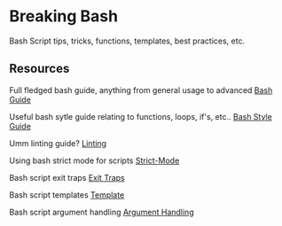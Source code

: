 # Breaking Bash
Bash Script tips, tricks, functions, templates, best practices, etc.

## Resources

Full fledged bash guide, anything from general usage to advanced
[Bash Guide](http://mywiki.wooledge.org/BashGuide)

Useful bash sytle guide relating to functions, loops, if's, etc..
[Bash Style Guide](https://github.com/bahamas10/bash-style-guide)

Umm linting guide?
[Linting](https://www.shellcheck.net/)

Using bash strict mode for scripts
[Strict-Mode](http://redsymbol.net/articles/unofficial-bash-strict-mode/)

Bash script exit traps
[Exit Traps](http://redsymbol.net/articles/bash-exit-traps/)

Bash script templates
[Template](https://www.uxora.com/unix/shell-script/18-shell-script-template)

Bash script argument handling
[Argument Handling](https://www.assertnotmagic.com/2019/03/08/bash-advanced-arguments/)

